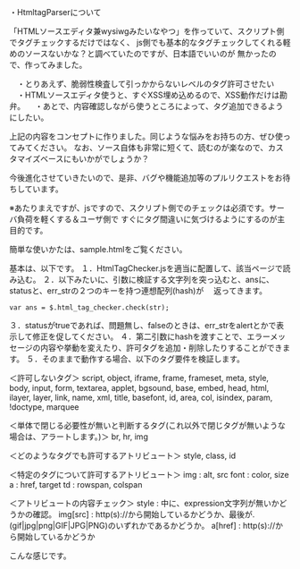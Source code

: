 ・HtmltagParserについて

 「HTMLソースエディタ兼wysiwgみたいなやつ」を作っていて、スクリプト側でタグチェックするだけではなく、
 js側でも基本的なタグチェックしてくれる軽めのソースないかな？と調べていたのですが、日本語でいいのが
 無かったので、作ってみました。

　・とりあえず、脆弱性検査して引っかからないレベルのタグ許可させたい
　・HTMLソースエディタ使うと、すぐXSS埋め込めるので、XSS動作だけは勘弁。
　・あとで、内容確認しながら使うところによって、タグ追加できるようにしたい。

 上記の内容をコンセプトに作りました。同じような悩みをお持ちの方、ぜひ使ってみてください。
 なお、ソース自体も非常に短くて、読むのが楽なので、カスタマイズベースにもいかがでしょうか？

 今後進化させていきたいので、是非、バグや機能追加等のプルリクエストをお待ちしています。

※あたりまえですが、jsですので、スクリプト側でのチェックは必須です。サーバ負荷を軽くする＆ユーザ側で
すぐにタグ間違いに気づけるようにするのが主目的です。


簡単な使いかたは、sample.htmlをご覧ください。

基本は、以下です。
１．HtmlTagChecker.jsを適当に配置して、該当ページで読み込む。
２．以下みたいに、引数に検証する文字列を突っ込むと、ansに、statusと、err_strの２つのキーを持つ連想配列(hash)が
　返ってきます。

	var ans = $.html_tag_checker.check(str);

３．statusがtrueであれば、問題無し、falseのときは、err_strをalertとかで表示して修正を促してください。
４．第二引数にhashを渡すことで、エラーメッセージの内容や挙動を変えたり、許可タグを追加・削除したりすることができます。
５．そのままで動作する場合、以下のタグ要件を検証します。

＜許可しないタグ＞
script, object, iframe, frame, frameset, meta, style, body, input, form, textarea, applet, bgsound, base, embed, head, html, ilayer, layer, link, name, xml, title, basefont, id, area, col, isindex, param, !doctype, marquee

＜単体で閉じる必要性が無いと判断するタグ(これ以外で閉じタグが無いような場合は、アラートします。)＞
br, hr, img

＜どのようなタグでも許可するアトリビュート＞
style, class, id

＜特定のタグについて許可するアトリビュート＞
img : alt, src
font : color, size
a : href, target
td : rowspan, colspan

＜アトリビュートの内容チェック＞
style : 中に、expression文字列が無いかどうかの確認。
img[src] : http(s)://から開始しているかどうか、最後が.(gif|jpg|png|GIF|JPG|PNG)のいずれかであるかどうか。
a[href] : http(s)://から開始しているかどうか

こんな感じです。

